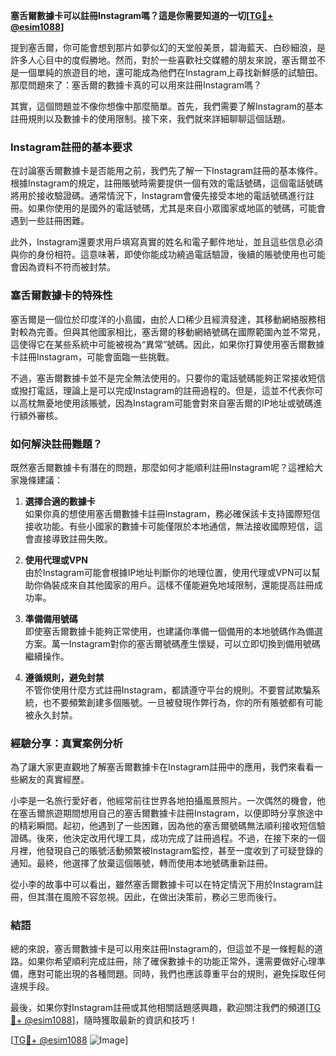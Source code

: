 **塞舌爾數據卡可以註冊Instagram嗎？這是你需要知道的一切[[TG💪+ @esim1088](https://t.me/s/esim1088)]**

提到塞舌爾，你可能會想到那片如夢似幻的天堂般美景，碧海藍天、白砂細浪，是許多人心目中的度假勝地。然而，對於一些喜歡社交媒體的朋友來說，塞舌爾並不是一個單純的旅遊目的地，還可能成為他們在Instagram上尋找新鮮感的試驗田。那麼問題來了：塞舌爾的數據卡真的可以用來註冊Instagram嗎？

其實，這個問題並不像你想像中那麼簡單。首先，我們需要了解Instagram的基本註冊規則以及數據卡的使用限制。接下來，我們就來詳細聊聊這個話題。

### Instagram註冊的基本要求

在討論塞舌爾數據卡是否能用之前，我們先了解一下Instagram註冊的基本條件。根據Instagram的規定，註冊賬號時需要提供一個有效的電話號碼，這個電話號碼將用於接收驗證碼。通常情況下，Instagram會優先接受本地的電話號碼進行註冊。如果你使用的是國外的電話號碼，尤其是來自小眾國家或地區的號碼，可能會遇到一些註冊困難。

此外，Instagram還要求用戶填寫真實的姓名和電子郵件地址，並且這些信息必須與你的身份相符。這意味著，即使你能成功繞過電話驗證，後續的賬號使用也可能會因為資料不符而被封禁。

### 塞舌爾數據卡的特殊性

塞舌爾是一個位於印度洋的小島國，由於人口稀少且經濟發達，其移動網絡服務相對較為完善。但與其他國家相比，塞舌爾的移動網絡號碼在國際範圍內並不常見，這使得它在某些系統中可能被視為“異常”號碼。因此，如果你打算使用塞舌爾數據卡註冊Instagram，可能會面臨一些挑戰。

不過，塞舌爾數據卡並不是完全無法使用的。只要你的電話號碼能夠正常接收短信或撥打電話，理論上是可以完成Instagram的註冊過程的。但是，這並不代表你可以高枕無憂地使用該賬號，因為Instagram可能會對來自塞舌爾的IP地址或號碼進行額外審核。

### 如何解決註冊難題？

既然塞舌爾數據卡有潛在的問題，那麼如何才能順利註冊Instagram呢？這裡給大家幾條建議：

1. **選擇合適的數據卡**  
   如果你真的想使用塞舌爾數據卡註冊Instagram，務必確保該卡支持國際短信接收功能。有些小國家的數據卡可能僅限於本地通信，無法接收國際短信，這會直接導致註冊失敗。

2. **使用代理或VPN**  
   由於Instagram可能會根據IP地址判斷你的地理位置，使用代理或VPN可以幫助你偽裝成來自其他國家的用戶。這樣不僅能避免地域限制，還能提高註冊成功率。

3. **準備備用號碼**  
   即使塞舌爾數據卡能夠正常使用，也建議你準備一個備用的本地號碼作為備選方案。萬一Instagram對你的塞舌爾號碼產生懷疑，可以立即切換到備用號碼繼續操作。

4. **遵循規則，避免封禁**  
   不管你使用什麼方式註冊Instagram，都請遵守平台的規則。不要嘗試欺騙系統，也不要頻繁創建多個賬號。一旦被發現作弊行為，你的所有賬號都有可能被永久封禁。

### 經驗分享：真實案例分析

為了讓大家更直觀地了解塞舌爾數據卡在Instagram註冊中的應用，我們來看看一些網友的真實經歷。

小李是一名旅行愛好者，他經常前往世界各地拍攝風景照片。一次偶然的機會，他在塞舌爾旅遊期間想用自己的塞舌爾數據卡註冊Instagram，以便即時分享旅途中的精彩瞬間。起初，他遇到了一些困難，因為他的塞舌爾號碼無法順利接收短信驗證碼。後來，他決定改用代理工具，成功完成了註冊過程。不過，在接下來的一個月裡，他發現自己的賬號活動頻繁被Instagram監控，甚至一度收到了可疑登錄的通知。最終，他選擇了放棄這個賬號，轉而使用本地號碼重新註冊。

從小李的故事中可以看出，雖然塞舌爾數據卡可以在特定情況下用於Instagram註冊，但其潛在風險不容忽視。因此，在做出決策前，務必三思而後行。

### 結語

總的來說，塞舌爾數據卡是可以用來註冊Instagram的，但這並不是一條輕鬆的道路。如果你希望順利完成註冊，除了確保數據卡的功能正常外，還需要做好心理準備，應對可能出現的各種問題。同時，我們也應該尊重平台的規則，避免採取任何違規手段。

最後，如果你對Instagram註冊或其他相關話題感興趣，歡迎關注我們的頻道[[TG💪+ @esim1088](https://t.me/s/esim1088)]，隨時獲取最新的資訊和技巧！

[[TG💪+ @esim1088](https://t.me/s/esim1088) ![Image](https://i.postimg.cc/4NQfJmqS/Snipaste-2025-05-13-00-14-12.png)]